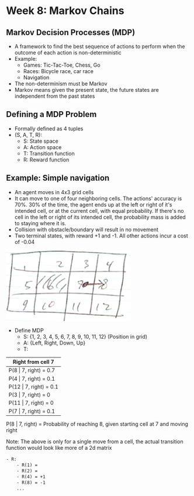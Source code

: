 # Week 8: Markov Chains

## Markov Decision Processes (MDP)
- A framework to find the best sequence of actions to perform when the outcome of each action is non-deterministic
- Example:
    - Games: Tic-Tac-Toe, Chess, Go
    - Races: Bicycle race, car race
    - Navigation
- The non-determinism must be Markov
- Markov means given the present state, the future states are independent from the past states

## Defining a MDP Problem
- Formally defined as 4 tuples
- (S, A, T, R):
    - S: State space
    - A: Action space
    - T: Transition function
    - R: Reward function

## Example: Simple navigation
- An agent moves in 4x3 grid cells
- It can move to one of four neighboring cells. The actions' accuracy is 70%.
30% of the time, the agent ends up at the left or right of it's intended cell, or at the current cell, with equal probability. If there's no cell in the left or right of its intended cell, the probability mass is added to staying where it is.
- Collision with obstacle/boundary will result in no movement
- Two terminal states, with reward +1 and -1. All other actions incur a cost of -0.04

![Markov Decision Process Workspace](resources/MDP_sample.png)

- Define MDP
    - S: {1, 2, 3, 4, 5, 6, 7, 8, 9, 10, 11, 12} (Position in grid)
    - A: {Left, Right, Down, Up}
    - T:

| Right from cell 7       |
| ----------------------- |
| P(8 \| 7, right) = 0.7  |
| P(4 \| 7, right) = 0.1  |
| P(12 \| 7, right) = 0.1 |
| P(3 \| 7, right) = 0    |
| P(11 \| 7, right) = 0   |
| P(7 \| 7, right) = 0.1  |

P(8 | 7, right) = Probability of reaching 8, given starting cell at 7 and moving right

Note: The above is only for a single move from a cell, the actual transition function would look like more of a 2d matrix

    - R:
        - R(1) = 
        - R(2) = 
        - R(4) = +1
        - R(8) = -1
        ...
